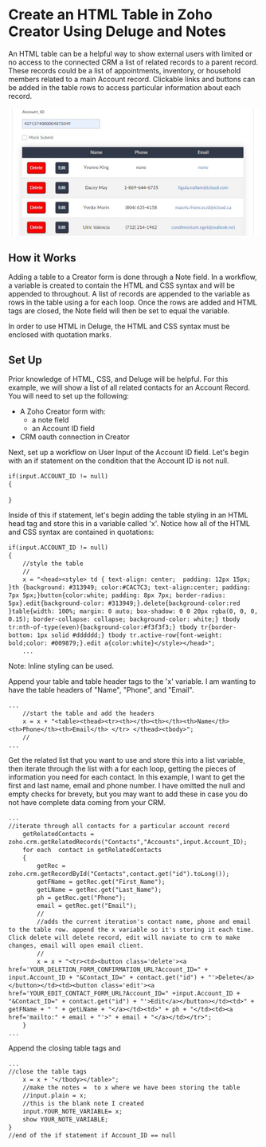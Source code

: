 # Create an HTML Table in Zoho Creator Using Deluge and Notes

An HTML table can be a helpful way to show external users with limited or no access to the connected CRM a list of related records to a parent record. These records could be a list of appointments, inventory, or household members related to a main Account record. Clickable links and buttons can be added in the table rows to access particular information about each record. 

<img src="table.jpg">

## How it Works
Adding a table to a Creator form is done through a Note field. In a workflow, a variable is created to contain the HTML and CSS syntax and will be appended to throughout. A list of records are appended to the variable as rows in the table using a for each loop. Once the rows are added and HTML tags are closed, the Note field will then be set to equal the variable. 

In order to use HTML in Deluge, the HTML and CSS syntax must be enclosed with quotation marks. 


## Set Up
Prior knowledge of HTML, CSS, and Deluge will be helpful. For this example, we will show a list of all related contacts for an Account Record.
You will need to set up the following:

* A Zoho Creator form with:
  * a note field
  * an Account ID field
* CRM oauth connection in Creator 

Next, set up a workflow on User Input of the Account ID field. Let's begin with an if statement on the condition that the Account ID is not null.


```
if(input.ACCOUNT_ID != null)
{

}

```

Inside of this if statement, let's begin adding the table styling in an HTML head tag and store this in a variable called 'x'. Notice how all of the HTML and CSS syntax are contained in quotations:

```
if(input.ACCOUNT_ID != null)
{
	//style the table
	//
	x = "<head><style> td { text-align: center;  padding: 12px 15px; }th {background: #313949; color:#CAC7C3; text-align:center; padding: 7px 5px;}button{color:white; padding: 8px 7px; border-radius: 5px}.edit{background-color: #313949;}.delete{background-color:red }table{width: 100%; margin: 0 auto; box-shadow: 0 0 20px rgba(0, 0, 0, 0.15); border-collapse: collapse; background-color: white;} tbody tr:nth-of-type(even){background-color:#f3f3f3;} tbody tr{border-bottom: 1px solid #dddddd;} tbody tr.active-row{font-weight: bold;color: #009879;}.edit a{color:white}</style></head>";
	...

```

Note: Inline styling can be used.

Append your table and table header tags to the 'x' variable. I am wanting to have the table headers of "Name", "Phone", and "Email". 


```
...
	//start the table and add the headers
	x = x + "<table><thead><tr><th></th><th></th><th>Name</th><th>Phone</th><th>Email</th> </tr> </thead><tbody>";
	//
...	

```

Get the related list that you want to use and store this into a list variable, then iterate through the list with a for each loop, getting the pieces of information you need for each contact. In this example, I want to get the first and last name, email and phone number. I have omitted the null and empty checks for brevety, but you may want to add these in case you do not have complete data coming from your CRM.

```
...
//iterate through all contacts for a particular account record
	getRelatedContacts = zoho.crm.getRelatedRecords("Contacts","Accounts",input.Account_ID);
	for each  contact in getRelatedContacts
	{
		getRec = zoho.crm.getRecordById("Contacts",contact.get("id").toLong());
		getFName = getRec.get("First_Name");
		getLName = getRec.get("Last_Name");
		ph = getRec.get("Phone");
		email = getRec.get("Email");
		//
		//adds the current iteration's contact name, phone and email to the table row. append the x variable so it's storing it each time. Click delete will delete record, edit will naviate to crm to make changes, email will open email client. 
		//
		x = x + "<tr><td><button class='delete'><a href='YOUR_DELETION_FORM_CONFIRMATION_URL?Account_ID=" + input.Account_ID + "&Contact_ID=" + contact.get("id") + "'>Delete</a></button></td><td><button class='edit'><a href='YOUR_EDIT_CONTACT_FORM_URL?Account_ID=" +input.Account_ID + "&Contact_ID=" + contact.get("id") + "'>Edit</a></button></td><td>" + getFName + " " + getLName + "</a></td><td>" + ph + "</td><td><a href='mailto:" + email + "'>" + email + "</a></td></tr>";
	}
...

```
Append the closing table tags and 

```
...
//close the table tags
	x = x + "</tbody></table>";
	//make the notes =  to x where we have been storing the table 
	//input.plain = x;
	//this is the blank note I created
	input.YOUR_NOTE_VARIABLE= x;
	show YOUR_NOTE_VARIABLE;
}
//end of the if statement if Account_ID == null
```
